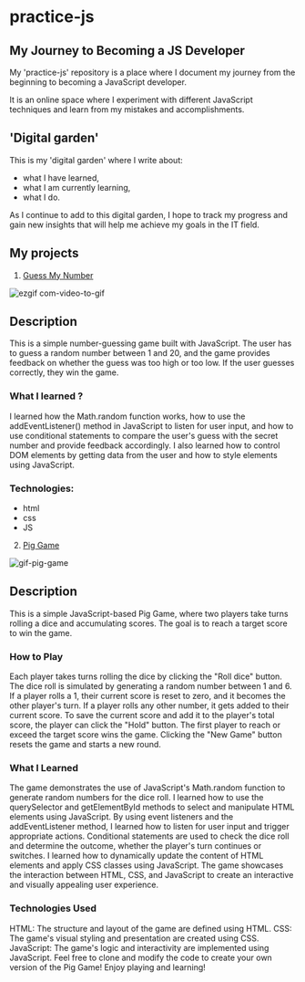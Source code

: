 # practice-js

## My Journey to Becoming a JS Developer

My 'practice-js' repository is a place where I document my journey from the beginning to becoming a JavaScript developer.

It is an online space where I experiment with different JavaScript techniques and learn from my mistakes and accomplishments.

## 'Digital garden'
This is my 'digital garden' where I write about:

- what I have learned,
- what I am currently learning,
- what I do.

As I continue to add to this digital garden, I hope to track my progress and gain new insights that will help me achieve my goals in the IT field.

## My projects

1. [Guess My Number](https://github.com/MarcinSoltysik/practice-js/tree/main/01-guess-my-number) 

![ezgif com-video-to-gif](https://user-images.githubusercontent.com/78354700/230904368-2a345623-6f34-49bb-afba-4e40b7c071d7.gif)


## Description

This is a simple number-guessing game built with JavaScript.
The user has to guess a random number between 1 and 20, 
and the game provides feedback on whether the guess was too high or too low. 
If the user guesses correctly, they win the game.

### What I learned ?

I learned how the Math.random function works, how to use the addEventListener() method in JavaScript to listen for user input, and how to use conditional statements to compare the user's guess with the secret number and provide feedback accordingly. 
I also learned how to control DOM elements by getting data from the user and how to style elements using JavaScript.

### Technologies:

- html
- css
- JS




2. [Pig Game](https://github.com/MarcinSoltysik/practice-js/tree/main/02-pig-game)
  
![gif-pig-game](https://github.com/MarcinSoltysik/practice-js/assets/78354700/3848b817-480e-4aa2-8f11-3a415193c0d0)


## Description
This is a simple JavaScript-based Pig Game, where two players take turns rolling a dice and accumulating scores. The goal is to reach a target score to win the game.

### How to Play
Each player takes turns rolling the dice by clicking the "Roll dice" button.
The dice roll is simulated by generating a random number between 1 and 6.
If a player rolls a 1, their current score is reset to zero, and it becomes the other player's turn.
If a player rolls any other number, it gets added to their current score.
To save the current score and add it to the player's total score, the player can click the "Hold" button.
The first player to reach or exceed the target score wins the game.
Clicking the "New Game" button resets the game and starts a new round.



### What I Learned
The game demonstrates the use of JavaScript's Math.random function to generate random numbers for the dice roll.
I learned how to use the querySelector and getElementById methods to select and manipulate HTML elements using JavaScript.
By using event listeners and the addEventListener method, I learned how to listen for user input and trigger appropriate actions.
Conditional statements are used to check the dice roll and determine the outcome, whether the player's turn continues or switches.
I learned how to dynamically update the content of HTML elements and apply CSS classes using JavaScript.
The game showcases the interaction between HTML, CSS, and JavaScript to create an interactive and visually appealing user experience.


### Technologies Used
HTML: The structure and layout of the game are defined using HTML.
CSS: The game's visual styling and presentation are created using CSS.
JavaScript: The game's logic and interactivity are implemented using JavaScript.
Feel free to clone and modify the code to create your own version of the Pig Game! Enjoy playing and learning!


